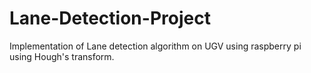 # Lane-Detection-Project
Implementation of Lane detection algorithm on UGV using raspberry pi using Hough's transform.
